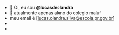 - 👋 Oi, eu sou **@lucasdeolandra**
- 👀 atualmente apenas aluno do colegio maluf
- meu email é [lucas.olandra.silva@escola.pr.gov.br]
- 
- 
<!---
lucasdeolandra/lucasdeolandra is a ✨ special ✨ repository because its `README.md` (this file) appears on your GitHub profile.
You can click the Preview link to take a look at your changes.
--->
